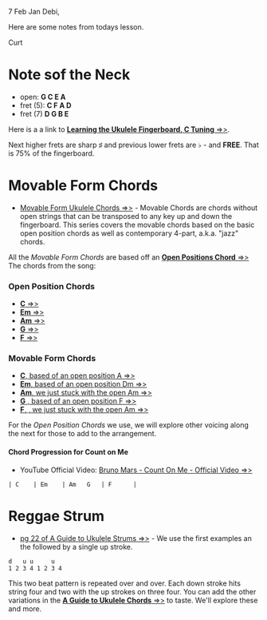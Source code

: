 7 Feb Jan
Debi,

Here are some notes from todays lesson.

Curt

# Note sof the Neck
- open: **G C E A**
- fret (5): **C F  A  D**
- fret (7) **D G B E**

Here is a a link to [**Learning the Ukulele Fingerboard, C Tuning** =>>](https://learningukulele.com/books/code/ULUNN-C).

Next higher frets are sharp &sharp; and previous lower frets are &flat; - and **FREE**. That is 75% of the fingerboard.

# Movable Form Chords
- [Movable Form Ukulele Chords =>>](https://learningukulele.com/series/code/UL37) - Movable Chords are chords without open strings that can be transposed to any key up and down the fingerboard. This series covers the movable chords based on the basic open position chords as well as contemporary 4-part, a.k.a. "jazz" chords.

All the *Movable Form Chords* are based off an [**Open Positions Chord** =>>](https://learningukulele.com/series/71) 
The chords from the song: 
### Open Position Chords
- [**C** =>>](https://learningukulele.com/lessons/code/UL73)
-  [**Em** =>>](https://learningukulele.com/lessons/code/UL82)
- [**Am** =>>](https://learningukulele.com/lessons/code/UL78)
- [**G** =>>](https://learningukulele.com/lessons/69)
- [**F** =>>](https://learningukulele.com/lessons/code/UL74)

### Movable Form Chords
- [**C**, based of an open position A =>>](https://learningukulele.com/lessons/code/UL71)
-  [**Em**, based of an open position Dm =>>](https://learningukulele.com/lessons/code/UL81)
- [**Am**, we just stuck with the open Am =>>](https://learningukulele.com/lessons/code/UL78)
- [**G** , based of an open position F =>>](https://learningukulele.com/lessons/code/UL74)
- [**F**, , we just stuck with the open Am =>>](https://learningukulele.com/lessons/code/UL74)

For the *Open Position Chords* we use, we will explore other voicing along the next for those to add to the arrangement.

#### Chord Progression for Count on Me 
- YouTube Official Video: [Bruno Mars - Count On Me - Official Video 
=>>](https://youtu.be/4JNtAtGGNRU)

```
| C    | Em    | Am   G   | F      |
```

# Reggae Strum
- [pg 22 of A Guide to Ukulele Strums =>>](https://learningukulele.com/books/code/UKESTRUM1) - We use the first examples an the followed by a single up stroke.

```
d   u u     u  
1 2 3 4 1 2 3 4 
```
This two beat pattern is repeated over and over. Each down stroke hits string four and two with the up strokes on three four.
You can add the other variations in the [**A Guide to Ukulele Chords** =>>](https://learningukulele.com/books/code/UKESTRUM1) to taste. We'll explore these and more.

